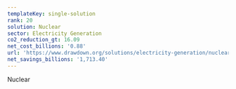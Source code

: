 ```yaml
---
templateKey: single-solution
rank: 20
solution: Nuclear
sector: Electricity Generation
co2_reduction_gt: 16.09
net_cost_billions: '0.88'
url: 'https://www.drawdown.org/solutions/electricity-generation/nuclear'
net_savings_billions: '1,713.40'
---
```


Nuclear